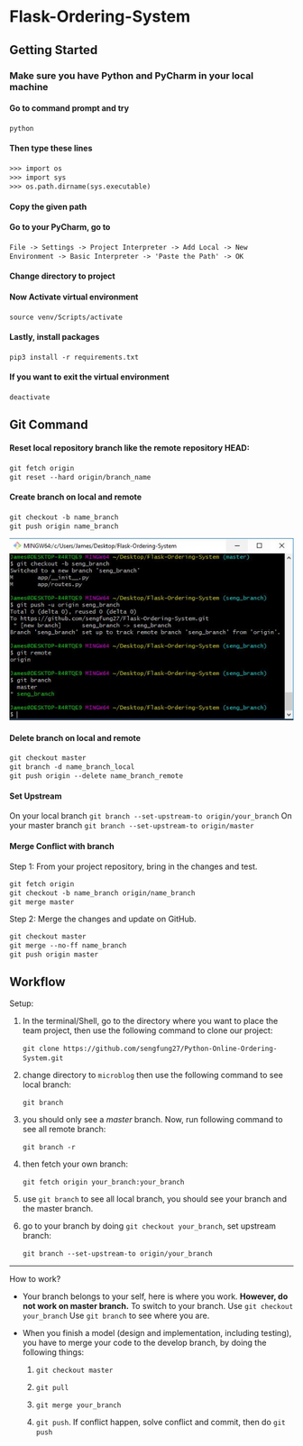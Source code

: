# Flask-Ordering-System

## Getting Started
### Make sure you have Python and PyCharm in your local machine

#### Go to command prompt and try
```
python
```

#### Then type these lines
```
>>> import os
>>> import sys
>>> os.path.dirname(sys.executable)
```
#### Copy the given path
#### Go to your PyCharm, go to
```
File -> Settings -> Project Interpreter -> Add Local -> New Environment -> Basic Interpreter -> 'Paste the Path' -> OK
```

#### Change directory to project
#### Now Activate virtual environment
```
source venv/Scripts/activate
```

#### Lastly, install packages
```
pip3 install -r requirements.txt
```
#### If you want to exit the virtual environment
```
deactivate
```

## Git Command
#### Reset local repository branch like the remote repository HEAD:
```
git fetch origin
git reset --hard origin/branch_name
```

#### Create branch on local and remote
```
git checkout -b name_branch
git push origin name_branch
```
![](app/static/img/git.JPG)
#### Delete branch on local and remote
```
git checkout master
git branch -d name_branch_local
git push origin --delete name_branch_remote

```
#### Set Upstream
On your local branch
`git branch --set-upstream-to origin/your_branch`
On your master branch
`git branch --set-upstream-to origin/master`

#### Merge Conflict with branch
Step 1: From your project repository, bring in the changes and test.
```
git fetch origin
git checkout -b name_branch origin/name_branch
git merge master
```
Step 2: Merge the changes and update on GitHub.
```
git checkout master
git merge --no-ff name_branch
git push origin master
```
## Workflow

Setup:

1. In the terminal/Shell, go to the directory where you want to place the team project, then use the following command to clone our project:

	`git clone https://github.com/sengfung27/Python-Online-Ordering-System.git`

2. change directory to `microblog` then use the following command to see local branch:

	`git branch`

3. you should only see a *master* branch. Now, run following command to see all remote branch:

	`git branch -r`

4. then fetch your own branch:

	`git fetch origin your_branch:your_branch`

5. use `git branch` to see all local branch, you should see your branch and the master branch.

6. go to your branch by doing `git checkout your_branch`, set upstream branch:

	`git branch --set-upstream-to origin/your_branch`

---

How to work?

- Your branch belongs to your self, here is where you work. **However, do not work on master branch.**
	 To switch to your branch. Use `git checkout your_branch`
	 Use `git branch` to see where you are.

- When you finish a model (design and implementation, including testing), you have to merge your code to the develop branch, by doing the following things:

	1. `git checkout master`

	2. `git pull`

	3. `git merge your_branch`

	4. `git push`. If conflict happen, solve conflict and commit, then do `git push`


